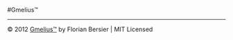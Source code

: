 #Gmelius™


----------------------------------------------

© 2012 [Gmelius™](http://gmelius.com) by Florian Bersier | MIT Licensed